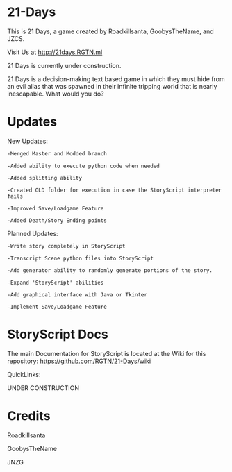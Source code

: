 # 21-Days
This is 21 Days, a game created by Roadkillsanta, GoobysTheName, and JZCS.

Visit Us at http://21days.RGTN.ml

21 Days is currently under construction.

21 Days is a decision-making text based game in which they must hide from an evil alias that was spawned in their infinite tripping world that is nearly inescapable. What would you do?

# Updates
New Updates:

	-Merged Master and Modded branch

	-Added ability to execute python code when needed

	-Added splitting ability

	-Created OLD folder for execution in case the StoryScript interpreter fails
	
	-Improved Save/Loadgame Feature
 	
	-Added Death/Story Ending points
	
Planned Updates:

	-Write story completely in StoryScript
	
	-Transcript Scene python files into StoryScript
	
	-Add generator ability to randomly generate portions of the story.

	-Expand 'StoryScript' abilities
	
	-Add graphical interface with Java or Tkinter
	
	-Implement Save/Loadgame Feature

# StoryScript Docs

The main Documentation for StoryScript is located at the Wiki for this repository: https://github.com/RGTN/21-Days/wiki

QuickLinks:

UNDER CONSTRUCTION

# Credits
Roadkillsanta

GoobysTheName

JNZG
